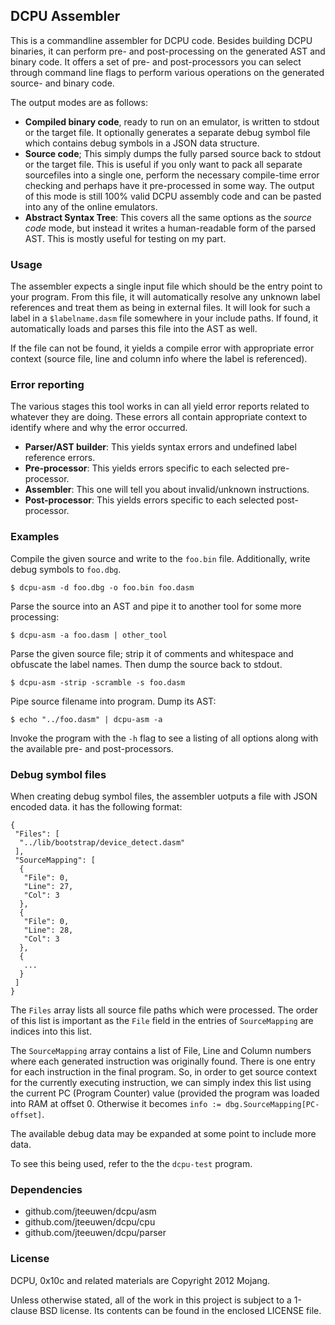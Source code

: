 ## DCPU Assembler 

This is a commandline assembler for DCPU code.
Besides building DCPU binaries, it can perform pre- and post-processing on
the generated AST and binary code. It offers a set of pre- and post-processors
you can select through command line flags to perform various operations on
the generated source- and binary code.

The output modes are as follows:

* **Compiled binary code**, ready to run on an emulator, is written to
  stdout or the target file. It optionally generates a separate
  debug symbol file which contains debug symbols in a JSON data structure. 
* **Source code**; This simply dumps the fully parsed source back to
  stdout or the target file. This is useful if you only want to pack all
  separate sourcefiles into a single one, perform the necessary compile-time
  error checking and perhaps have it pre-processed in some way. The output
  of this mode is still 100% valid DCPU assembly code and can be pasted into
  any of the online emulators.
* **Abstract Syntax Tree**: This covers all the same options as the *source code*
  mode, but instead it writes a human-readable form of the parsed AST.
  This is mostly useful for testing on my part.


### Usage

The assembler expects a single input file which should be the entry point to
your program. From this file, it will automatically resolve any unknown label
references and treat them as being in external files. It will look for such
a label in a `$labelname.dasm` file somewhere in your include paths. If found,
it automatically loads and parses this file into the AST as well.

If the file can not be found, it yields a compile error with appropriate error
context (source file, line and column info where the label is referenced).


### Error reporting

The various stages this tool works in can all yield error reports
related to whatever they are doing. These errors all contain appropriate
context to identify where and why the error occurred.

* **Parser/AST builder**: This yields syntax errors and undefined label
  reference errors.
* **Pre-processor**: This yields errors specific to each selected pre-processor.
* **Assembler**: This one will tell you about invalid/unknown instructions.
* **Post-processor**: This yields errors specific to each selected post-processor.


### Examples

Compile the given source and write to the `foo.bin` file.
Additionally, write debug symbols to `foo.dbg`.

    $ dcpu-asm -d foo.dbg -o foo.bin foo.dasm

Parse the source into an AST and pipe it to another tool for some more
processing:

    $ dcpu-asm -a foo.dasm | other_tool

Parse the given source file; strip it of comments and whitespace and obfuscate
the label names. Then dump the source back to stdout.

    $ dcpu-asm -strip -scramble -s foo.dasm

Pipe source filename into program. Dump its AST:

    $ echo "../foo.dasm" | dcpu-asm -a

Invoke the program with the `-h` flag to see a listing of all options
along with the available pre- and post-processors.


### Debug symbol files

When creating debug symbol files, the assembler uotputs a file with JSON
encoded data. it has the following format:

	{
	 "Files": [
	  "../lib/bootstrap/device_detect.dasm"
	 ],
	 "SourceMapping": [
	  {
	   "File": 0,
	   "Line": 27,
	   "Col": 3
	  },
	  {
	   "File": 0,
	   "Line": 28,
	   "Col": 3
	  },
	  {
	   ...
	  }
	 ]
	}

The `Files` array lists all source file paths which were processed.
The order of this list is important as the `File` field in the entries of
`SourceMapping` are indices into this list.

The `SourceMapping` array contains a list of File, Line and Column numbers
where each generated instruction was originally found. There is one entry
for each instruction in the final program. So, in order to get source context
for the currently executing instruction, we can simply index this list using
the current PC (Program Counter) value (provided the program was loaded into
RAM at offset 0. Otherwise it becomes `info := dbg.SourceMapping[PC-offset]`.

The available debug data may be expanded at some point to include more data.

To see this being used, refer to the the `dcpu-test` program.


### Dependencies

* github.com/jteeuwen/dcpu/asm
* github.com/jteeuwen/dcpu/cpu
* github.com/jteeuwen/dcpu/parser


### License

DCPU, 0x10c and related materials are Copyright 2012 Mojang.

Unless otherwise stated, all of the work in this project is subject to a
1-clause BSD license. Its contents can be found in the enclosed LICENSE file.
